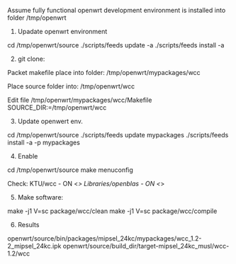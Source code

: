 Assume fully functional openwrt development environment is installed into folder
/tmp/openwrt

1. Upadate openwrt environment

cd /tmp/openwrt/source
./scripts/feeds update -a
./scripts/feeds install -a

2. git clone:

Packet makefile place into folder: /tmp/openwrt/mypackages/wcc

Place source folder into: /tmp/openwrt/wcc

Edit file /tmp/openwrt/mypackages/wcc/Makefile
SOURCE_DIR:=/tmp/openwrt/wcc

3. Update openwert env.

cd /tmp/openwrt/source
./scripts/feeds update mypackages
./scripts/feeds install -a -p mypackages

4. Enable 

cd /tmp/openwrt/source
make menuconfig

Check:
KTU/wcc - ON <*>
Libraries/openblas - ON <*>

5. Make software:

make -j1 V=sc package/wcc/clean
make -j1 V=sc package/wcc/compile

6. Results

openwrt/source/bin/packages/mipsel_24kc/mypackages/wcc_1.2-2_mipsel_24kc.ipk
openwrt/source/build_dir/target-mipsel_24kc_musl/wcc-1.2/wcc 


